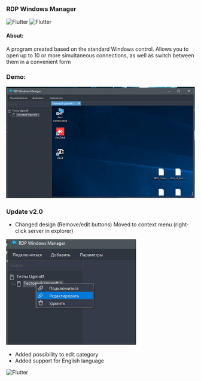 ### RDP Windows Manager

![Flutter](https://img.shields.io/badge/-Windows_Forms-404040?style=for-the-badge&logo=CSharp&logoColor=159BE1) ![Flutter](https://img.shields.io/badge/-NET._Framework_4.8-404040?style=for-the-badge&logo=CSharp&logoColor=159BE1)

#### About:
A program created based on the standard Windows control. 
Allows you to open up to 10 or more simultaneous connections, as well as switch between them in a convenient form

### Demo:

![](Assets/preview.png)

### Update v2.0

* Changed design (Remove/edit buttons) Moved to context menu (right-click server in explorer)

![](Assets/preview2.png)

* Added possibility to edit category
* Added support for English language


![Flutter](https://img.shields.io/badge/Download_build_(v_2.0)-404040)
